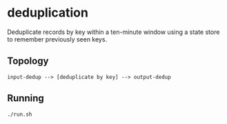 # deduplication

Deduplicate records by key within a ten-minute window using a state store to remember previously seen keys.

## Topology

```
input-dedup --> [deduplicate by key] --> output-dedup
```

## Running

```bash
./run.sh
```
